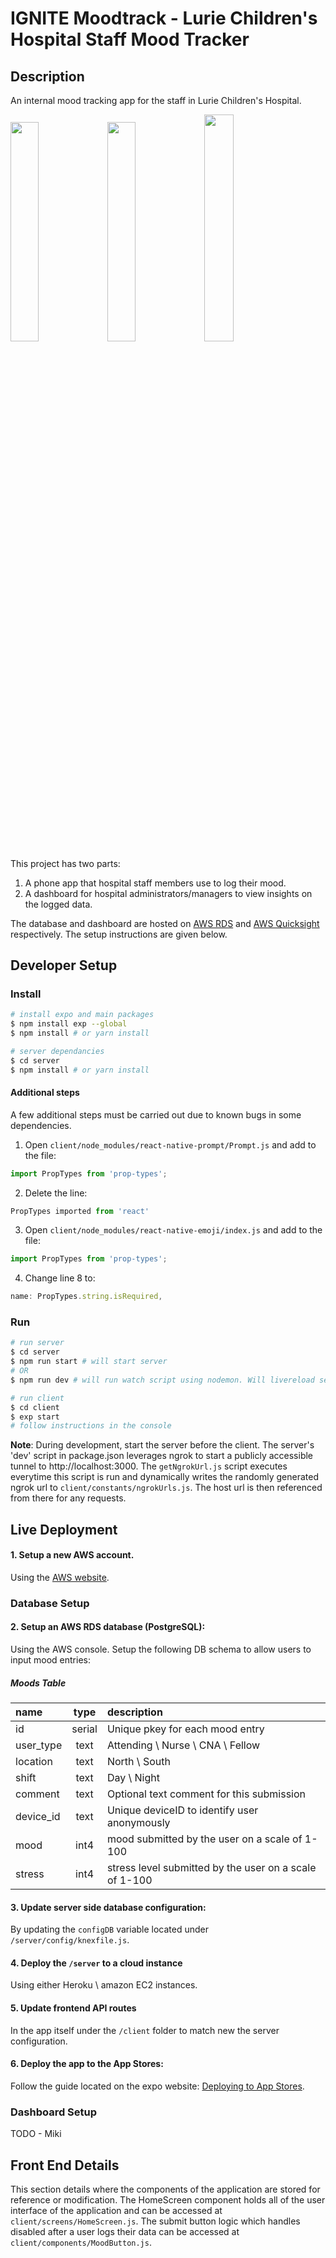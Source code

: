IGNITE Moodtrack - Lurie Children's Hospital Staff Mood Tracker
====================================

## Description
An internal mood tracking app for the staff in Lurie Children's Hospital.
<div text-align="center">
    <img src="http://gdurl.com/Ydow" height="30%" width="30%">
    <img src="http://gdurl.com/fBtS" height="30%" width="30%">
    <img src="http://gdurl.com/PWmJ" height="30.5%" width="30.5%">
</div>
This project has two parts:

1. A phone app that hospital staff members use to log their mood.
2. A dashboard for hospital administrators/managers to view insights on the logged data.

The database and dashboard are hosted on [AWS RDS](https://aws.amazon.com/rds/) and [AWS Quicksight](https://aws.amazon.com/quicksight/) respectively. The setup instructions are given below.

## Developer Setup
### Install
```bash
# install expo and main packages
$ npm install exp --global
$ npm install # or yarn install

# server dependancies
$ cd server
$ npm install # or yarn install
```

#### Additional steps

A few additional steps must be carried out due to known bugs in some dependencies.

1. Open `client/node_modules/react-native-prompt/Prompt.js` and add to the file:
```javascript
import PropTypes from 'prop-types';
```

2. Delete the line: 
```javascript
PropTypes imported from 'react'
```

3. Open `client/node_modules/react-native-emoji/index.js` and add to the file:
```javascript
import PropTypes from 'prop-types';
```

4. Change line 8 to:
```javascript
name: PropTypes.string.isRequired,
```


### Run
```bash
# run server
$ cd server
$ npm run start # will start server
# OR
$ npm run dev # will run watch script using nodemon. Will livereload server on every save.

# run client
$ cd client
$ exp start
# follow instructions in the console
```

**Note**: During development, start the server before the client. The server's 'dev' script in package.json leverages ngrok to start a publicly accessible tunnel to http://localhost:3000. The `getNgrokUrl.js` script executes everytime this script is run and dynamically writes the randomly generated ngrok url to `client/constants/ngrokUrls.js`. The host url is then referenced from there for any requests.


## Live Deployment

#### 1. Setup a new AWS account.
Using the [AWS website](https://aws.amazon.com/).

### Database Setup

#### 2. Setup an AWS RDS database (PostgreSQL):
Using the AWS console. Setup the following DB schema to allow users to input mood entries:

##### Moods Table

|name | type | description |
|:---|:---:|:---|
| id | serial | Unique pkey for each mood entry |
| user_type | text	| Attending \ Nurse \ CNA \ Fellow  |
| location | text	| North \ South  |
| shift | text	| Day \ Night  |
| comment | text	| Optional text comment for this submission  |
| device_id | text	| Unique deviceID to identify user anonymously  |
| mood | int4	| mood submitted by the user on a scale of 1-100  |
| stress | int4	| stress level submitted by the user on a scale of 1-100  |

#### 3. Update server side database configuration:
By updating the `configDB` variable located under `/server/config/knexfile.js`.

#### 4. Deploy the `/server` to a cloud instance
Using either Heroku \ amazon EC2 instances.

#### 5. Update frontend API routes
In the app itself under the `/client` folder to match new the server configuration.

#### 6. Deploy the app to the App Stores:
Follow the guide located on the expo website: [Deploying to App Stores](https://docs.expo.io/versions/latest/distribution/app-stores).

### Dashboard Setup

TODO - Miki

## Front End Details
This section details where the components of the application are stored for reference or modification. The HomeScreen component holds all of the user interface of the application and can be accessed at `client/screens/HomeScreen.js`. The submit button logic which handles disabled after a user logs their data can be accessed at `client/components/MoodButton.js`. 